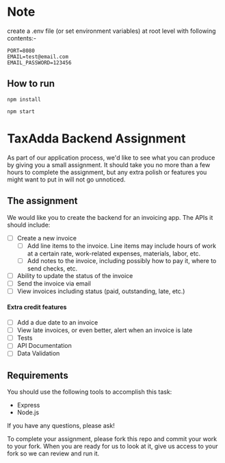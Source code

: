 # Note

create a .env file (or set environment variables) at root level with following contents:-

```
PORT=8080
EMAIL=test@email.com
EMAIL_PASSWORD=123456
```

## How to run

```
npm install
```

```
npm start
```


# TaxAdda Backend Assignment

As part of our application process, we'd like to see what you can produce by giving you a small assignment. It should take you no more than a few hours to complete the assignment, but any extra polish or features you might want to put in will not go unnoticed.

## The assignment

We would like you to create the backend for an invoicing app. The APIs it should include:

- [ ] Create a new invoice
  - [ ] Add line items to the invoice. Line items may include hours of work at a certain rate, work-related expenses, materials, labor, etc.
  - [ ] Add notes to the invoice, including possibly how to pay it, where to send checks, etc.
- [ ] Ability to update the status of the invoice
- [ ] Send the invoice via email
- [ ] View invoices including status (paid, outstanding, late, etc.)

#### Extra credit features

- [ ] Add a due date to an invoice
- [ ] View late invoices, or even better, alert when an invoice is late
- [ ] Tests
- [ ] API Documentation
- [ ] Data Validation

## Requirements

You should use the following tools to accomplish this task:

- Express
- Node.js

If you have any questions, please ask!

To complete your assignment, please fork this repo and commit your work to your fork. When you are ready for us to look at it, give us access to your fork so we can review and run it.

